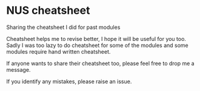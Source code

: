 # NUS cheatsheet
Sharing the cheatsheet I did for past modules

Cheatsheet helps me to revise better, I hope it will be useful for you too.
Sadly I was too lazy to do cheatsheet for some of the modules and some modules require hand written cheatsheet.

If anyone wants to share their cheatsheet too, please feel free to drop me a message.

If you identify any mistakes, please raise an issue.
